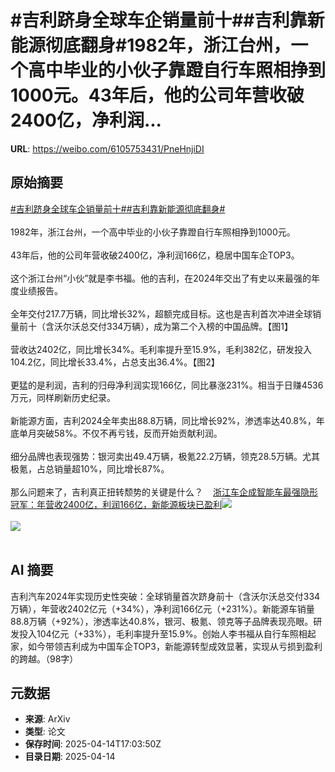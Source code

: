 # #吉利跻身全球车企销量前十##吉利靠新能源彻底翻身#1982年，浙江台州，一个高中毕业的小伙子靠蹬自行车照相挣到1000元。43年后，他的公司年营收破2400亿，净利润...

**URL**: https://weibo.com/6105753431/PneHnjiDI

## 原始摘要

<a href="https://m.weibo.cn/search?containerid=231522type%3D1%26t%3D10%26q%3D%23%E5%90%89%E5%88%A9%E8%B7%BB%E8%BA%AB%E5%85%A8%E7%90%83%E8%BD%A6%E4%BC%81%E9%94%80%E9%87%8F%E5%89%8D%E5%8D%81%23&amp;extparam=%23%E5%90%89%E5%88%A9%E8%B7%BB%E8%BA%AB%E5%85%A8%E7%90%83%E8%BD%A6%E4%BC%81%E9%94%80%E9%87%8F%E5%89%8D%E5%8D%81%23" data-hide=""><span class="surl-text">#吉利跻身全球车企销量前十#</span></a><a href="https://m.weibo.cn/search?containerid=231522type%3D1%26t%3D10%26q%3D%23%E5%90%89%E5%88%A9%E9%9D%A0%E6%96%B0%E8%83%BD%E6%BA%90%E5%BD%BB%E5%BA%95%E7%BF%BB%E8%BA%AB%23&amp;extparam=%23%E5%90%89%E5%88%A9%E9%9D%A0%E6%96%B0%E8%83%BD%E6%BA%90%E5%BD%BB%E5%BA%95%E7%BF%BB%E8%BA%AB%23" data-hide=""><span class="surl-text">#吉利靠新能源彻底翻身#</span></a><br><br>1982年，浙江台州，一个高中毕业的小伙子靠蹬自行车照相挣到1000元。<br><br>43年后，他的公司年营收破2400亿，净利润166亿，稳居中国车企TOP3。<br><br>这个浙江台州“小伙”就是李书福。他的吉利，在2024年交出了有史以来最强的年度业绩报告。<br><br>全年交付217.7万辆，同比增长32%，超额完成目标。这也是吉利首次冲进全球销量前十（含沃尔沃总交付334万辆），成为第二个入榜的中国品牌。【图1】<br><br>营收达2402亿，同比增长34%。毛利率提升至15.9%，毛利382亿，研发投入104.2亿，同比增长33.4%，占总支出36.4%。【图2】<br><br>更猛的是利润，吉利的归母净利润实现166亿，同比暴涨231%。相当于日赚4536万元，同样刷新历史纪录。<br><br>新能源方面，吉利2024全年卖出88.8万辆，同比增长92%，渗透率达40.8%，年底单月突破58%。不仅不再亏钱，反而开始贡献利润。<br><br>细分品牌也表现强势：银河卖出49.4万辆，极氪22.2万辆，领克28.5万辆。尤其极氪，占总销量超10%，同比增长87%。<br><br>那么问题来了，吉利真正扭转颓势的关键是什么？<a href="https://weibo.cn/sinaurl?u=https%3A%2F%2Fmp.weixin.qq.com%2Fs%2FAXLPjJ-b8NXxKgtaYX4itA" data-hide=""><span class="url-icon"><img style="width: 1rem;height: 1rem" src="https://h5.sinaimg.cn/upload/2015/09/25/3/timeline_card_small_web_default.png" referrerpolicy="no-referrer"></span><span class="surl-text">浙江车企成智能车最强隐形冠军：年营收2400亿，利润166亿，新能源板块已盈利</span></a><img style="" src="https://tvax2.sinaimg.cn/large/006Fd7o3gy1i0ggdqk9ybj30pz0e80v5.jpg" referrerpolicy="no-referrer"><br><br><img style="" src="https://tvax1.sinaimg.cn/large/006Fd7o3gy1i0ggds4h3zj30nj0dpjtn.jpg" referrerpolicy="no-referrer"><br><br>

## AI 摘要

吉利汽车2024年实现历史性突破：全球销量首次跻身前十（含沃尔沃总交付334万辆），年营收2402亿元（+34%），净利润166亿元（+231%）。新能源车销量88.8万辆（+92%），渗透率达40.8%，银河、极氪、领克等子品牌表现亮眼。研发投入104亿元（+33%），毛利率提升至15.9%。创始人李书福从自行车照相起家，如今带领吉利成为中国车企TOP3，新能源转型成效显著，实现从亏损到盈利的跨越。（98字）

## 元数据

- **来源**: ArXiv
- **类型**: 论文
- **保存时间**: 2025-04-14T17:03:50Z
- **目录日期**: 2025-04-14
